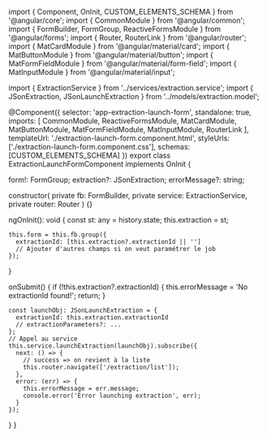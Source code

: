 import { Component, OnInit, CUSTOM_ELEMENTS_SCHEMA } from '@angular/core';
import { CommonModule } from '@angular/common';
import { FormBuilder, FormGroup, ReactiveFormsModule } from '@angular/forms';
import { Router, RouterLink } from '@angular/router';
import { MatCardModule } from '@angular/material/card';
import { MatButtonModule } from '@angular/material/button';
import { MatFormFieldModule } from '@angular/material/form-field';
import { MatInputModule } from '@angular/material/input';

import { ExtractionService } from '../services/extraction.service';
import { JSonExtraction, JSonLaunchExtraction } from '../models/extraction.model';

@Component({
  selector: 'app-extraction-launch-form',
  standalone: true,
  imports: [
    CommonModule,
    ReactiveFormsModule,
    MatCardModule,
    MatButtonModule,
    MatFormFieldModule,
    MatInputModule,
    RouterLink
  ],
  templateUrl: './extraction-launch-form.component.html',
  styleUrls: ['./extraction-launch-form.component.css'],
  schemas: [CUSTOM_ELEMENTS_SCHEMA]
})
export class ExtractionLaunchFormComponent implements OnInit {

  form!: FormGroup;
  extraction?: JSonExtraction;
  errorMessage?: string;

  constructor(
    private fb: FormBuilder,
    private service: ExtractionService,
    private router: Router
  ) {}

  ngOnInit(): void {
    const st: any = history.state;
    this.extraction = st;

    this.form = this.fb.group({
      extractionId: [this.extraction?.extractionId || '']
      // Ajouter d'autres champs si on veut paramétrer le job
    });
  }

  onSubmit() {
    if (!this.extraction?.extractionId) {
      this.errorMessage = 'No extractionId found!';
      return;
    }

    const launchObj: JSonLaunchExtraction = {
      extractionId: this.extraction.extractionId
      // extractionParameters?: ...
    };
    // Appel au service
    this.service.launchExtraction(launchObj).subscribe({
      next: () => {
        // success => on revient à la liste
        this.router.navigate(['/extraction/list']);
      },
      error: (err) => {
        this.errorMessage = err.message;
        console.error('Error launching extraction', err);
      }
    });
  }
}

